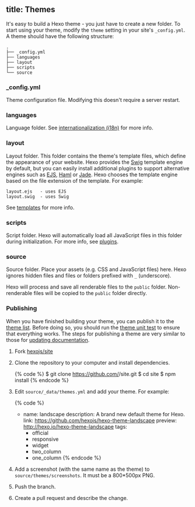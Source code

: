 title: Themes
---
It's easy to build a Hexo theme - you just have to create a new folder. To start using your theme, modify the `theme` setting in your site's `_config.yml`. A theme should have the following structure:

``` plain
.
├── _config.yml
├── languages
├── layout
├── scripts
└── source
```

### _config.yml

Theme configuration file. Modifying this doesn't require a server restart.

### languages

Language folder. See [internationalization (i18n)](docs/internationalization.html) for more info.

### layout

Layout folder. This folder contains the theme's template files, which define the appearance of your website. Hexo provides the [Swig] template engine by default, but you can easily install additional plugins to support alternative engines such as [EJS], [Haml] or [Jade]. Hexo chooses the template engine based on the file extension of the template. For example:

``` plain
layout.ejs   - uses EJS
layout.swig  - uses Swig
```

See [templates](templates.html) for more info.

### scripts

Script folder. Hexo will automatically load all JavaScript files in this folder during initialization. For more info, see [plugins](docs/plugins.html).

### source

Source folder. Place your assets (e.g. CSS and JavaScript files) here. Hexo ignores hidden files and files or folders prefixed with `_` (underscore).

Hexo will process and save all renderable files to the `public` folder. Non-renderable files will be copied to the `public` folder directly.

### Publishing

When you have finished building your theme, you can publish it to the [theme list](/themes). Before doing so, you should run the [theme unit test](https://github.com/hexojs/hexo-theme-unit-test) to ensure that everything works. The steps for publishing a theme are very similar to those for [updating documentation](contributing.html#Updating_Documentation).

1. Fork [hexojs/site]
2. Clone the repository to your computer and install dependencies.

    {% code %}
    $ git clone https://github.com/<username>/site.git
    $ cd site
    $ npm install
    {% endcode %}

3. Edit `source/_data/themes.yml` and add your theme. For example:

    {% code %}
    - name: landscape
      description: A brand new default theme for Hexo.
      link: https://github.com/hexojs/hexo-theme-landscape
      preview: http://hexo.io/hexo-theme-landscape
      tags:
        - official
        - responsive
        - widget
        - two_column
        - one_column
    {% endcode %}

4. Add a screenshot (with the same name as the theme) to `source/themes/screenshots`. It must be a 800*500px PNG.
5. Push the branch.
6. Create a pull request and describe the change.

[EJS]: https://github.com/hexojs/hexo-renderer-ejs
[Swig]: http://paularmstrong.github.com/swig/
[Haml]: https://github.com/hexojs/hexo-renderer-haml
[Jade]: https://github.com/hexojs/hexo-renderer-jade
[hexojs/site]: https://github.com/hexojs/site
